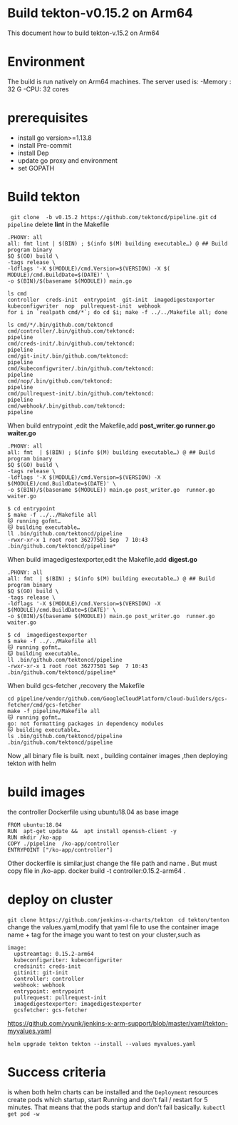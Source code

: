 # Build tekton-v0.15.2 on Arm64
This document how to build tekton-v.15.2 on Arm64
# Environment
The build is run natively on Arm64 machines. The server used is:
-Memory : 32 G
-CPU: 32 cores
# prerequisites
* install go  version>=1.13.8
* install Pre-commit
* install Dep
* update go proxy and environment
* set GOPATH
# Build tekton
` git clone  -b v0.15.2 https://github.com/tektoncd/pipeline.git`
`cd pipeline`
delete __lint__ in the Makefile 

```
.PHONY: all     
all: fmt lint | $(BIN) ; $(info $(M) building executable…) @ ## Build program binary  
$Q $(GO) build \  
-tags release \
-ldflags '-X $(MODULE)/cmd.Version=$(VERSION) -X $(  MODULE)/cmd.BuildDate=$(DATE)' \   
-o $(BIN)/$(basename $(MODULE)) main.go
```
```
ls cmd
controller  creds-init  entrypoint  git-init  imagedigestexporter  kubeconfigwriter  nop  pullrequest-init  webhook
for i in `realpath cmd/*`; do cd $i; make -f ../../Makefile all; done

ls cmd/*/.bin/github.com/tektoncd
cmd/controller/.bin/github.com/tektoncd:
pipeline
cmd/creds-init/.bin/github.com/tektoncd:
pipeline
cmd/git-init/.bin/github.com/tektoncd:
pipeline
cmd/kubeconfigwriter/.bin/github.com/tektoncd:
pipeline
cmd/nop/.bin/github.com/tektoncd:
pipeline
cmd/pullrequest-init/.bin/github.com/tektoncd:
pipeline
cmd/webhook/.bin/github.com/tektoncd:
pipeline
```


When build entrypoint ,edit the Makefile,add __post_writer.go  runner.go  waiter.go__ 
```
.PHONY: all
all: fmt  | $(BIN) ; $(info $(M) building executable…) @ ## Build program binary
$Q $(GO) build \
-tags release \
-ldflags '-X $(MODULE)/cmd.Version=$(VERSION) -X $(MODULE)/cmd.BuildDate=$(DATE)' \
-o $(BIN)/$(basename $(MODULE)) main.go post_writer.go  runner.go  waiter.go
```
```
$ cd entrypoint 
$ make -f ../../Makefile all
🐱 running gofmt…
🐱 building executable…
ll .bin/github.com/tektoncd/pipeline
-rwxr-xr-x 1 root root 36277501 Sep  7 10:43 .bin/github.com/tektoncd/pipeline*
```
When build  imagedigestexporter,edit the Makefile,add  __digest.go__ 
```
.PHONY: all
all: fmt  | $(BIN) ; $(info $(M) building executable…) @ ## Build program binary
$Q $(GO) build \
-tags release \
-ldflags '-X $(MODULE)/cmd.Version=$(VERSION) -X $(MODULE)/cmd.BuildDate=$(DATE)' \
-o $(BIN)/$(basename $(MODULE)) main.go post_writer.go  runner.go  waiter.go
```
```
$ cd  imagedigestexporter
$ make -f ../../Makefile all
🐱 running gofmt…
🐱 building executable…
ll .bin/github.com/tektoncd/pipeline
-rwxr-xr-x 1 root root 36277501 Sep  7 10:43 .bin/github.com/tektoncd/pipeline*
```

When build  gcs-fetcher ,recovery the Makefile

```
cd pipeline/vendor/github.com/GoogleCloudPlatform/cloud-builders/gcs-fetcher/cmd/gcs-fetcher
make -f pipeline/Makefile all
🐱 running gofmt…
go: not formatting packages in dependency modules
🐱 building executable…
ls .bin/github.com/tektoncd/pipeline
.bin/github.com/tektoncd/pipeline
```


Now ,all binary file is built.
next , building container images ,then deploying tekton  with helm
# build images 
the controller Dockerfile
using ubuntu18.04 as base image
```
FROM ubuntu:18.04
RUN  apt-get update &&  apt install openssh-client -y
RUN mkdir /ko-app
COPY ./pipeline  /ko-app/controller
ENTRYPOINT ["/ko-app/controller"]
````

Other dockerfile is similar,just change the  file path and name .
But must copy file in /ko-app.
docker build -t controller:0.15.2-arm64 .

# deploy on cluster

`git clone https://github.com/jenkins-x-charts/tekton `
`cd tekton/tenton`
change the values.yaml,modify that yaml file to use the container image name + tag for the image you want to test on your cluster,such as

```
image:
  upstreamtag: 0.15.2-arm64
  kubeconfigwriter: kubeconfigwriter
  credsinit: creds-init
  gitinit: git-init
  controller: controller
  webhook: webhook
  entrypoint: entrypoint
  pullrequest: pullrequest-init
  imagedigestexporter: imagedigestexporter
  gcsfetcher: gcs-fetcher
```
https://github.com/yyunk/jenkins-x-arm-support/blob/master/yaml/tekton-myvalues.yaml

`helm upgrade tekton tekton --install --values myvalues.yaml`

# Success criteria
is when both helm charts can be installed and the `Deployment` resources create pods which startup, start Running and don't fail / restart for 5 minutes. That means that the pods startup and don't fail basically.
`kubectl get pod -w`